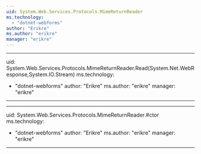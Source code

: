 ```yaml
---
uid: System.Web.Services.Protocols.MimeReturnReader
ms.technology: 
  - "dotnet-webforms"
author: "Erikre"
ms.author: "erikre"
manager: "erikre"
---
```


---
uid: System.Web.Services.Protocols.MimeReturnReader.Read(System.Net.WebResponse,System.IO.Stream)
ms.technology: 
  - "dotnet-webforms"
author: "Erikre"
ms.author: "erikre"
manager: "erikre"
---

---
uid: System.Web.Services.Protocols.MimeReturnReader.#ctor
ms.technology: 
  - "dotnet-webforms"
author: "Erikre"
ms.author: "erikre"
manager: "erikre"
---
